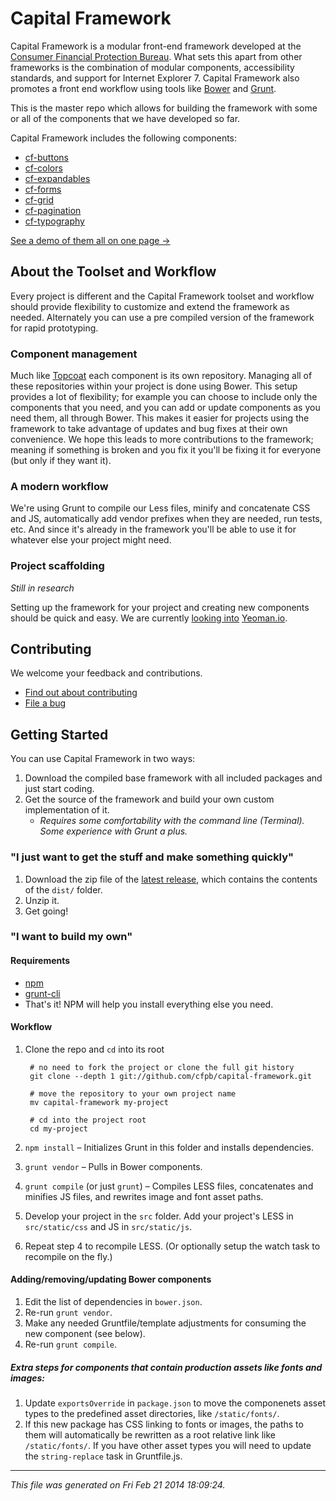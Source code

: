 # Capital Framework

Capital Framework is a modular front-end framework
developed at the [Consumer Financial Protection Bureau](http://cfpb.github.io/).
What sets this apart from other frameworks is the combination of
modular components, accessibility standards, and support for Internet Explorer 7.
Capital Framework also promotes a front end workflow using tools like
[Bower](http://bower.io/) and [Grunt](http://gruntjs.com/).

This is the master repo which allows for building the framework with some or all of the components that we have
developed so far.

Capital Framework includes the following components:

- [cf-buttons](https://github.com/cfpb/cf-buttons)
- [cf-colors](https://github.com/cfpb/cf-colors)
- [cf-expandables](https://github.com/cfpb/cf-expandables)
- [cf-forms](https://github.com/cfpb/cf-forms)
- [cf-grid](https://github.com/cfpb/cf-grid)
- [cf-pagination](https://github.com/cfpb/cf-pagination)
- [cf-typography](https://github.com/cfpb/cf-typography)

[See a demo of them all on one page &rarr;](http://cfpb.github.io/capital-framework)


## About the Toolset and Workflow

Every project is different and the Capital Framework toolset and workflow
should provide flexibility to customize and extend the framework as needed.
Alternately you can use a pre compiled version of the framework for rapid prototyping.

### Component management

Much like [Topcoat](https://github.com/topcoat) each component is its own repository.
Managing all of these repositories within your project is done using Bower.
This setup provides a lot of flexibility;
for example you can choose to include only the components that you need,
and you can add or update components as you need them, all through Bower.
This makes it easier for projects using the framework
to take advantage of updates and bug fixes at their own convenience.
We hope this leads to more contributions to the framework;
meaning if something is broken and you fix it you'll be fixing it for everyone (but only if they want it).

### A modern workflow

We're using Grunt to compile our Less files, minify and concatenate CSS and JS,
automatically add vendor prefixes when they are needed, run tests, etc.
And since it's already in the framework you'll be able to use it for whatever else your project might need.

### Project scaffolding

*Still in research*

Setting up the framework for your project and creating new components should be quick and easy.
We are currently [looking into](https://github.com/cfpb/capital-framework/issues/49)
[Yeoman.io](http://yeoman.io/).


## Contributing

We welcome your feedback and contributions.

- [Find out about contributing](https://github.com/cfpb/capital-framework/blob/master/CONTRIBUTING.md)
- [File a bug](https://github.com/cfpb/capital-framework/issues/new?body=%23%23%20URL%0D%0D%0D%23%23%20Actual%20Behavior%0D%0D%0D%23%23%20Expected%20Behavior%0D%0D%0D%23%23%20Steps%20to%20Reproduce%0D%0D%0D%23%23%20Screenshot&labels=bug)


## Getting Started

You can use Capital Framework in two ways:

1. Download the compiled base framework with all included packages and just start coding.
2. Get the source of the framework and build your own custom implementation of it.
   * _Requires some comfortability with the command line (Terminal). Some experience with Grunt a plus._

### "I just want to get the stuff and make something quickly"

1. Download the zip file of the [latest release](https://github.com/cfpb/capital-framework/releases),
   which contains the contents of the `dist/` folder.
2. Unzip it.
3. Get going!

### "I want to build my own"

#### Requirements

- [npm](https://npmjs.org/)
- [grunt-cli](http://gruntjs.com/getting-started)
- That's it! NPM will help you install everything else you need.

#### Workflow

1. Clone the repo and `cd` into its root
        
        # no need to fork the project or clone the full git history
        git clone --depth 1 git://github.com/cfpb/capital-framework.git

        # move the repository to your own project name
        mv capital-framework my-project

        # cd into the project root
        cd my-project
2. `npm install` – Initializes Grunt in this folder and installs dependencies.
3. `grunt vendor` – Pulls in Bower components.
4. `grunt compile` (or just `grunt`) – Compiles LESS files, concatenates and minifies JS files, and rewrites image
   and font asset paths.
5. Develop your project in the `src` folder. Add your project's LESS in `src/static/css` and JS in `src/static/js`.
6. Repeat step 4 to recompile LESS. (Or optionally setup the watch task to recompile on the fly.)

#### Adding/removing/updating Bower components

1. Edit the list of dependencies in `bower.json`.
2. Re-run `grunt vendor`.
3. Make any needed Gruntfile/template adjustments for consuming the new component (see below).
4. Re-run `grunt compile`.

##### Extra steps for components that contain production assets like fonts and images:

1. Update `exportsOverride` in `package.json` to move the componenets asset types to the predefined asset
   directories, like `/static/fonts/`.
2. If this new package has CSS linking to fonts or images, the paths to them will automatically be rewritten as a
   root relative link like `/static/fonts/`. If you have other asset types you will need to update the
   `string-replace` task in Gruntfile.js.

---

*This file was generated on Fri Feb 21 2014 18:09:24.*

